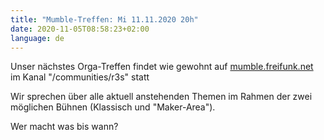 ```yaml
---
title: "Mumble-Treffen: Mi 11.11.2020 20h"
date: 2020-11-05T08:58:23+02:00
language: de
---
```


Unser nächstes Orga-Treffen findet wie gewohnt auf
[mumble.freifunk.net](https://mumble.freifunk.net/)
im Kanal "/communities/r3s" statt

Wir sprechen über alle aktuell anstehenden Themen im Rahmen der zwei möglichen Bühnen (Klassisch und "Maker-Area").

Wer macht was bis wann?
